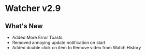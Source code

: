# Watcher v2.9

## What's New
- Added More Error Toasts
- Removed annoying update notification on start
- Added double click on item to Remove video from Watch History